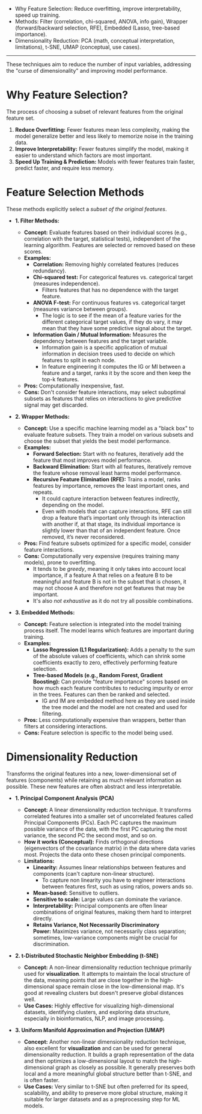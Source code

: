- Why Feature Selection: Reduce overfitting, improve interpretability, speed up training.
- Methods: Filter (correlation, chi-squared, ANOVA, info gain), Wrapper (forward/backward selection, RFE), Embedded (Lasso, tree-based importance).
- Dimensionality Reduction: PCA (math, conceptual interpretation, limitations), t-SNE, UMAP (conceptual, use cases).
---
These techniques aim to reduce the number of input variables, addressing the "curse of dimensionality" and improving model performance.
# Why Feature Selection?

The process of choosing a subset of relevant features from the original feature set.

1. **Reduce Overfitting:** Fewer features mean less complexity, making the model generalize better and less likely to memorize noise in the training data.
2. **Improve Interpretability:** Fewer features simplify the model, making it easier to understand which factors are most important.
3. **Speed Up Training & Prediction:** Models with fewer features train faster, predict faster, and require less memory.

# Feature Selection Methods

These methods explicitly select a _subset of the original features_.

- **1. Filter Methods:**
    - **Concept:** Evaluate features based on their individual scores (e.g., correlation with the target, statistical tests), independent of the learning algorithm. Features are selected or removed based on these scores.
    - **Examples:**
        - **Correlation:** Removing highly correlated features (reduces redundancy).
        - **Chi-squared test:** For categorical features vs. categorical target (measures independence).
	        - Filters features that has no dependence with the target feature.
        - **ANOVA F-test:** For continuous features vs. categorical target (measures variance between groups).
	        - The logic is to see if the mean of a feature varies for the different categorical target values, if they do vary, it may mean that they have some predictive signal about the target.
        - **Information Gain / Mutual Information:** Measures the dependency between features and the target variable.
	        - Information gain is a specific application of mutual information in decision trees used to decide on which features to split in each node.
	        - In feature engineering it computes the IG or MI between a feature and a target, ranks it by the score and then keep the top-k features.
    - **Pros:** Computationally inexpensive, fast.
    - **Cons:** Don't consider feature interactions, may select suboptimal subsets as features that relies on interactions to give predictive signal may get discarded.

- **2. Wrapper Methods:**
    - **Concept:** Use a specific machine learning model as a "black box" to evaluate feature subsets. They train a model on various subsets and choose the subset that yields the best model performance.
    - **Examples:**
        - **Forward Selection:** Start with no features, iteratively add the feature that most improves model performance.
        - **Backward Elimination:** Start with all features, iteratively remove the feature whose removal least harms model performance.
        - **Recursive Feature Elimination (RFE):** Trains a model, ranks features by importance, removes the least important ones, and repeats. 
	        - It could capture interaction between features indirectly, depending on the model.
	        - Even with models that can capture interactions, RFE can still drop a feature that’s important only through its interaction with another if, at that stage, its individual importance is slightly lower than that of an independent feature. Once removed, it’s never reconsidered.
    - **Pros:** Find feature subsets optimized for a specific model, consider feature interactions.
    - **Cons:** Computationally very expensive (requires training many models), prone to overfitting.
	    - It tends to be *greedy*, meaning it only takes into account local importance, if a feature A that relies on a feature B to be meaningful and feature B is not in the subset that is chosen, it may not choose A and therefore not get features that may be important.
	    - It's also *not exhaustive* as it do not try all possible combinations.

- **3. Embedded Methods:**
    - **Concept:** Feature selection is integrated into the model training process itself. The model learns which features are important during training.
    - **Examples:**
        - **Lasso Regression (L1 Regularization):** Adds a penalty to the sum of the absolute values of coefficients, which can shrink some coefficients exactly to zero, effectively performing feature selection.
        - **Tree-based Models (e.g., Random Forest, Gradient Boosting):** Can provide "feature importance" scores based on how much each feature contributes to reducing impurity or error in the trees. Features can then be ranked and selected.
	        - IG and IM are embedded method here as they are used inside the tree model and the model are not created and used for filtering.
    - **Pros:** Less computationally expensive than wrappers, better than filters at considering interactions.
    - **Cons:** Feature selection is specific to the model being used.

# Dimensionality Reduction

Transforms the original features into a new, lower-dimensional set of features (components) while retaining as much relevant information as possible. These new features are often abstract and less interpretable.

- **1. Principal Component Analysis (PCA)**
    - **Concept:** A linear dimensionality reduction technique. It transforms correlated features into a smaller set of uncorrelated features called Principal Components (PCs). Each PC captures the maximum possible variance of the data, with the first PC capturing the most variance, the second PC the second most, and so on.
    - **How it works (Conceptual):** Finds orthogonal directions (eigenvectors of the covariance matrix) in the data where data varies most. Projects the data onto these chosen principal components.
    - **Limitations:**
        - **Linearity:** Assumes linear relationships between features and components (can't capture non-linear structure).
	        - To capture non linearity you have to engineer interactions between features first, such as using ratios, powers ands so.
        - **Mean-based:** Sensitive to outliers.
        - **Sensitive to scale:** Large values can dominate the variance.
        - **Interpretability:** Principal components are often linear combinations of original features, making them hard to interpret directly.
        - **Retains Variance, Not Necessarily Discriminatory Power:** Maximizes variance, not necessarily class separation; sometimes, low-variance components might be crucial for discrimination.

- **2. t-Distributed Stochastic Neighbor Embedding (t-SNE)**
    - **Concept:** A non-linear dimensionality reduction technique primarily used for **visualization**. It attempts to maintain the local structure of the data, meaning points that are close together in the high-dimensional space remain close in the low-dimensional map. It's good at revealing clusters but doesn't preserve global distances well.
    - **Use Cases:** Highly effective for visualizing high-dimensional datasets, identifying clusters, and exploring data structure, especially in bioinformatics, NLP, and image processing.

- **3. Uniform Manifold Approximation and Projection (UMAP)**
    - **Concept:** Another non-linear dimensionality reduction technique, also excellent for **visualization** and can be used for general dimensionality reduction. It builds a graph representation of the data and then optimizes a low-dimensional layout to match the high-dimensional graph as closely as possible. It generally preserves both local and a more meaningful global structure better than t-SNE, and is often faster.
    - **Use Cases:** Very similar to t-SNE but often preferred for its speed, scalability, and ability to preserve more global structure, making it suitable for larger datasets and as a preprocessing step for ML models.